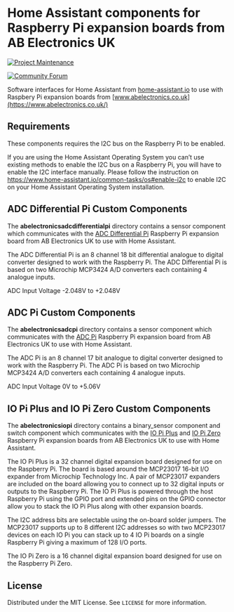 # Home Assistant components for Raspberry Pi expansion boards from AB Electronics UK

[![Project Maintenance][maintenance-shield]][user_profile]

[![Community Forum][forum-shield]](https://www.abelectronics.co.uk/forums/)

Software interfaces for Home Assistant from [home-assistant.io](https://home-assistant.io/) to use with Raspbery Pi expansion boards from [www.abelectronics.co.uk](https://www.abelectronics.co.uk/)

## Requirements

These components requires the I2C bus on the Raspberry Pi to be enabled.

If you are using the Home Assistant Operating System you can’t use existing methods to enable the I2C bus on a Raspberry Pi, you will have to enable the I2C interface manually. Please follow the instruction on https://www.home-assistant.io/common-tasks/os#enable-i2c to enable I2C on your Home Assistant Operating System installation.

## ADC Differential Pi Custom Components
The **abelectronicsadcdifferentialpi** directory contains a sensor component which communicates with the [ADC Differential Pi](https://www.abelectronics.co.uk/p/65/adc-differential-pi-raspberry-pi-analogue-to-digital-converter) Raspberry Pi expansion board from AB Electronics UK to use with Home Assistant.

The ADC Differential Pi is an 8 channel 18 bit differential analogue to digital converter designed to work with the Raspberry Pi. The ADC Differential Pi is based on two Microchip MCP3424 A/D converters each containing 4 analogue inputs. 

ADC Input Voltage
-2.048V to +2.048V

## ADC Pi Custom Components
The **abelectronicsadcpi** directory contains a sensor component which communicates with the [ADC Pi](https://www.abelectronics.co.uk/p/69/adc-pi-raspberry-pi-analogue-to-digital-converter) Raspberry Pi expansion board from AB Electronics UK to use with Home Assistant.

The ADC Pi is an 8 channel 17 bit analogue to digital converter designed to work with the Raspberry Pi. The ADC Pi is based on two Microchip MCP3424 A/D converters each containing 4 analogue inputs. 

ADC Input Voltage
0V to +5.06V

## IO Pi Plus and IO Pi Zero Custom Components
The **abelectronicsiopi** directory contains a binary_sensor component and switch component which  communicates with the [IO Pi Plus](https://www.abelectronics.co.uk/p/54/io-pi-plus) and [IO Pi Zero](https://www.abelectronics.co.uk/p/71/io-pi-zero) Raspberry Pi expansion boards from AB Electronics UK to use with Home Assistant.

The IO Pi Plus is a 32 channel digital expansion board designed for use on the Raspberry Pi. The board is based around the MCP23017 16-bit I/O expander from Microchip Technology Inc. A pair of MCP23017 expanders are included on the board allowing you to connect up to 32 digital inputs or outputs to the Raspberry Pi.  The IO Pi Plus is powered through the host Raspberry Pi using the GPIO port and extended pins on the GPIO connector allow you to stack the IO Pi Plus along with other expansion boards.

The I2C address bits are selectable using the on-board solder jumpers. The MCP23017 supports up to 8 different I2C addresses so with two MCP23017 devices on each IO Pi you can stack up to 4 IO Pi boards on a single Raspberry Pi giving a maximum of 128 I/O ports.

The IO Pi Zero is a 16 channel digital expansion board designed for use on the Raspberry Pi Zero. 

## License

Distributed under the MIT License. See `LICENSE` for more information.


[license-shield]: https://img.shields.io/github/license/abelectronicsuk/abelectronicsiopi.svg?style=for-the-badge
[maintenance-shield]: https://img.shields.io/badge/maintainer-%40abelectronicsuk-blue.svg?style=for-the-badge
[forum-shield]: https://img.shields.io/badge/community-forum-brightgreen.svg?style=for-the-badge
[user_profile]: https://github.com/abelectronicsuk